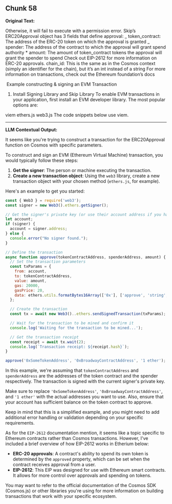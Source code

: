 ## Chunk 58

**Original Text:**

Otherwise, it will fail to execute with a permission error. Skip’s ERC20Approval object has 3 fields that define approval: _ token_contract: The address of the ERC-20 token on which the approval is granted _ spender: The address of the contract to which the approval will grant spend authority * amount: The amount of token_contract tokens the approval will grant the spender to spend
Check out EIP-2612 for more information on ERC-20 approvals. chain_id: This is the same as in the Cosmos context (simply an identifier for the chain), but it’s an int instead of a string
For more information on transactions, check out the Ethereum foundation’s docs

​
Example constructing & signing an EVM Transaction
​
1. Install Signing Library and Skip Library
To enable EVM transactions in your application, first install an EVM developer library. The most popular options are:

viem
ethers.js
web3.js
The code snippets below use viem.

---

**LLM Contextual Output:**

It seems like you're trying to construct a transaction for the ERC20Approval function on Cosmos with specific parameters. 

To construct and sign an EVM (Ethereum Virtual Machine) transaction, you would typically follow these steps:

1. **Get the signer**: The person or machine executing the transaction.
2. **Create a new transaction object**: Using the `web3` library, create a new transaction object with your chosen method (`ethers.js`, for example).

Here's an example to get you started:

```javascript
const { Web3 } = require('web3');
const signer = new Web3().ethers.getSigner();

// Get the signer's private key (or use their account address if you have it)
let account;
if (signer) {
  account = signer.address;
} else {
  console.error("No signer found.");
}

// Define the transaction
async function approve(tokenContractAddress, spenderAddress, amount) {
  // Set the transaction parameters
  const txParams = {
    from: account,
    to: tokenContractAddress,
    value: amount,
    gas: 20000,
    gasPrice: 20,
    data: ethers.utils.formatBytes16Array(['0x'], ['approve', 'string', 'address', 'uint256']),
  };

  // Create the transaction
  const tx = await new Web3()..ethers.sendSignedTransaction(txParams);

  // Wait for the transaction to be mined and confirm it
  console.log('Waiting for the transaction to be mined...');

  // Get the transaction receipt
  const receipt = await tx.wait(2);
  console.log(`Transaction receipt: ${receipt.hash}`);
}

approve('0xSomeTokenAddress', '0xBroadwayContractAddress', '1 ether');
```

In this example, we're assuming that `tokenContractAddress` and `spenderAddress` are the addresses of the token contract and the spender respectively. The transaction is signed with the current signer's private key.

Make sure to replace `'0xSomeTokenAddress'`, `'0xBroadwayContractAddress'`, and `'1 ether'` with the actual addresses you want to use. Also, ensure that your account has sufficient balance on the token contract to approve.

Keep in mind that this is a simplified example, and you might need to add additional error handling or validation depending on your specific requirements.

As for the `EIP-2612` documentation mention, it seems like a topic specific to Ethereum contracts rather than Cosmos transactions. However, I've included a brief overview of how EIP-2612 works in Etherium below:

*   **ERC-20 approvals**: A contract's ability to spend its own token is determined by the `approved` property, which can be set when the contract receives approval from a user.
*   **EIP-2612**: This EIP was designed for use with Ethereum smart contracts. It allows for more control over approvals and spending on tokens.

You may want to refer to the official documentation of the Cosmos SDK (Cosmos.js) or other libraries you're using for more information on building transactions that work with your specific ecosystem.
